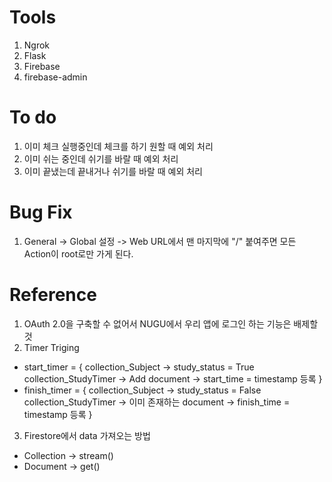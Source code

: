 # Tools

1. Ngrok
2. Flask
3. Firebase
4. firebase-admin

# To do

1. 이미 체크 실행중인데 체크를 하기 원할 때 예외 처리
2. 이미 쉬는 중인데 쉬기를 바랄 때 예외 처리
3. 이미 끝냈는데 끝내거나 쉬기를 바랄 때 예외 처리

# Bug Fix

1. General -> Global 설정 -> Web URL에서 맨 마지막에 "/" 붙여주면 모든 Action이 root로만 가게 된다.

# Reference

1. OAuth 2.0을 구축할 수 없어서 NUGU에서 우리 앱에 로그인 하는 기능은 배제할 것
2. Timer Triging

- start_timer = {
  collection_Subject -> study_status = True
  collection_StudyTimer -> Add document -> start_time = timestamp 등록
  }
- finish_timer = {
  collection_Subject -> study_status = False
  collection_StudyTimer -> 이미 존재하는 document -> finish_time = timestamp 등록
  }

3. Firestore에서 data 가져오는 방법

- Collection -> stream()
- Document -> get()
